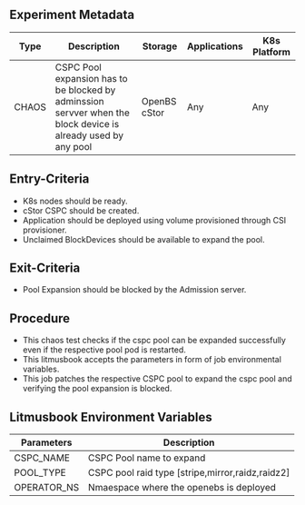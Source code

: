## Experiment Metadata

| Type       | Description                                           | Storage      | Applications | K8s Platform |
| ---------- | ----------------------------------------------------- | ------------ | ------------ | ------------ |
| CHAOS      | CSPC Pool expansion has to be blocked by adminssion servver when the block device is already used by any pool | OpenBS cStor | Any          | Any          |

## Entry-Criteria

- K8s nodes should be ready.
- cStor CSPC should be created.
- Application should be deployed using volume provisioned through CSI provisioner.
- Unclaimed BlockDevices should be available to expand the pool.

## Exit-Criteria

- Pool Expansion should be blocked by the Admission server.

## Procedure

- This chaos test checks if the cspc pool can be expanded successfully even if the respective pool pod is restarted.
- This litmusbook accepts the parameters in form of job environmental variables.
- This job patches the respective CSPC pool to expand the cspc pool and verifying the pool expansion is blocked. 

## Litmusbook Environment Variables

| Parameters    | Description                                            |
| ------------- | ------------------------------------------------------ |
| CSPC_NAME     | CSPC Pool name to expand                               |
| POOL_TYPE     | CSPC pool raid type [stripe,mirror,raidz,raidz2]       |
| OPERATOR_NS   | Nmaespace where the openebs is deployed                |
